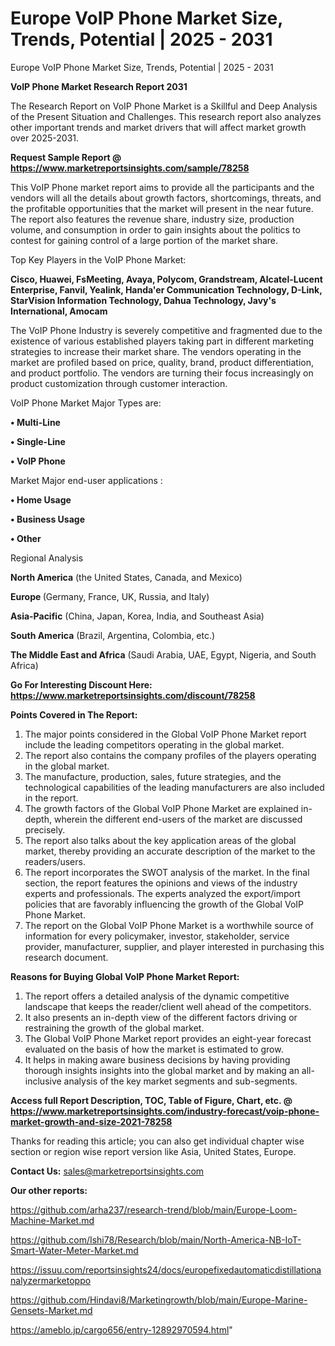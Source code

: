 # Europe VoIP Phone Market Size, Trends, Potential | 2025 - 2031
Europe VoIP Phone Market Size, Trends, Potential | 2025 - 2031

<strong>VoIP Phone Market Research Report 2031</strong>

The Research Report on VoIP Phone Market is a Skillful and Deep Analysis of the Present Situation and Challenges. This research report also analyzes other important trends and market drivers that will affect market growth over 2025-2031.

<strong>Request Sample Report @ <a href=https://www.marketreportsinsights.com/sample/78258>https://www.marketreportsinsights.com/sample/78258</a></strong>

This VoIP Phone market report aims to provide all the participants and the vendors will all the details about growth factors, shortcomings, threats, and the profitable opportunities that the market will present in the near future. The report also features the revenue share, industry size, production volume, and consumption in order to gain insights about the politics to contest for gaining control of a large portion of the market share.

Top Key Players in the VoIP Phone Market:

<strong>Cisco, Huawei, FsMeeting, Avaya, Polycom, Grandstream, Alcatel-Lucent Enterprise, Fanvil, Yealink, Handa&#39;er Communication Technology, D-Link, StarVision Information Technology, Dahua Technology, Javy&#39;s International, Amocam</strong>

The VoIP Phone Industry is severely competitive and fragmented due to the existence of various established players taking part in different marketing strategies to increase their market share. The vendors operating in the market are profiled based on price, quality, brand, product differentiation, and product portfolio. The vendors are turning their focus increasingly on product customization through customer interaction.

VoIP Phone Market Major Types are:

<strong>• Multi-Line

• Single-Line

• VoIP Phone</strong>

Market Major end-user applications :

<strong>• Home Usage

• Business Usage

• Other</strong>

Regional Analysis

</u><strong><b>North America</b></strong> (the United States, Canada, and Mexico)

<strong><b>Europe </b></strong>(Germany, France, UK, Russia, and Italy)

<strong><b>Asia-Pacific</b></strong> (China, Japan, Korea, India, and Southeast Asia)

<strong><b>South America</b></strong> (Brazil, Argentina, Colombia, etc.)

<strong><b>The Middle East and Africa</b></strong> (Saudi Arabia, UAE, Egypt, Nigeria, and South Africa)

<strong>Go For Interesting Discount Here: <a href=https://www.marketreportsinsights.com/discount/78258>https://www.marketreportsinsights.com/discount/78258</a></strong>

<strong>Points Covered in The Report:</strong>
<ol>
  <li>The major points considered in the Global VoIP Phone Market report include the leading competitors operating in the global market.</li>
  <li>The report also contains the company profiles of the players operating in the global market.</li>
  <li>The manufacture, production, sales, future strategies, and the technological capabilities of the leading manufacturers are also included in the report.</li>
  <li>The growth factors of the Global VoIP Phone Market are explained in-depth, wherein the different end-users of the market are discussed precisely.</li>
  <li>The report also talks about the key application areas of the global market, thereby providing an accurate description of the market to the readers/users.</li>
  <li>The report incorporates the SWOT analysis of the market. In the final section, the report features the opinions and views of the industry experts and professionals. The experts analyzed the export/import policies that are favorably influencing the growth of the Global VoIP Phone Market.</li>
  <li>The report on the Global VoIP Phone Market is a worthwhile source of information for every policymaker, investor, stakeholder, service provider, manufacturer, supplier, and player interested in purchasing this research document.</li>
</ol>
<strong>Reasons for Buying Global VoIP Phone Market Report:</strong>

<ol>
  <li>The report offers a detailed analysis of the dynamic competitive landscape that keeps the reader/client well ahead of the competitors.</li>
  <li>It also presents an in-depth view of the different factors driving or restraining the growth of the global market.</li>
  <li>The Global VoIP Phone Market report provides an eight-year forecast evaluated on the basis of how the market is estimated to grow.</li>
  <li>It helps in making aware business decisions by having providing thorough insights insights into the global market and by making an all-inclusive analysis of the key market segments and sub-segments.</li>
</ol>
<strong>Access full Report Description, TOC, Table of Figure, Chart, etc. @ <a href=https://www.marketreportsinsights.com/industry-forecast/voip-phone-market-growth-and-size-2021-78258>https://www.marketreportsinsights.com/industry-forecast/voip-phone-market-growth-and-size-2021-78258</a></strong>


Thanks for reading this article; you can also get individual chapter wise section or region wise report version like Asia, United States, Europe.

<strong>Contact Us:</strong>
sales@marketreportsinsights.com

<strong>Our other reports:</strong>

<a href=https://github.com/arha237/research-trend/blob/main/Europe-Loom-Machine-Market.md>https://github.com/arha237/research-trend/blob/main/Europe-Loom-Machine-Market.md</a>

<a href=https://github.com/Ishi78/Research/blob/main/North-America-NB-IoT-Smart-Water-Meter-Market.md>https://github.com/Ishi78/Research/blob/main/North-America-NB-IoT-Smart-Water-Meter-Market.md</a>

<a href=https://issuu.com/reportsinsights24/docs/europefixedautomaticdistillationanalyzermarketoppo>https://issuu.com/reportsinsights24/docs/europefixedautomaticdistillationanalyzermarketoppo</a>

<a href=https://github.com/Hindavi8/Marketingrowth/blob/main/Europe-Marine-Gensets-Market.md>https://github.com/Hindavi8/Marketingrowth/blob/main/Europe-Marine-Gensets-Market.md</a>

<a href=https://ameblo.jp/cargo656/entry-12892970594.html>https://ameblo.jp/cargo656/entry-12892970594.html</a>"
